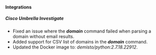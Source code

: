 
#### Integrations
##### Cisco Umbrella Investigate
- Fixed an issue where the ***domain*** command failed when parsing a domain without email results.
- Added support for CSV list of domains in the ***domain*** command.
- Updated the Docker image to: *demisto/python:2.7.18.22912*.
